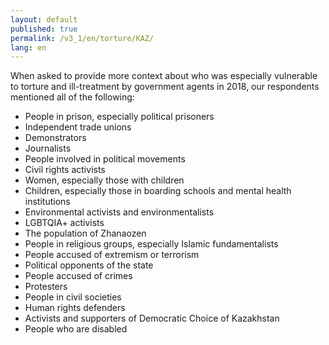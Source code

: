 ```yaml
---
layout: default
published: true
permalink: /v3_1/en/torture/KAZ/
lang: en
---
```


When asked to provide more context about who was especially vulnerable to torture and ill-treatment by government agents in 2018, our respondents mentioned all of the following:
-	People in prison, especially political prisoners
-	Independent trade unions
-	Demonstrators
-	Journalists
-	People involved in political movements
-	Civil rights activists
-	Women, especially those with children
-	Children, especially those in boarding schools and mental health institutions
-	Environmental activists and environmentalists
-	LGBTQIA+ activists
-	The population of Zhanaozen
-	People in religious groups, especially Islamic fundamentalists
-	People accused of extremism or terrorism
-	Political opponents of the state
-	People accused of crimes
-	Protesters
-	People in civil societies
-	Human rights defenders
-	Activists and supporters of Democratic Choice of Kazakhstan 
-	People who are disabled

